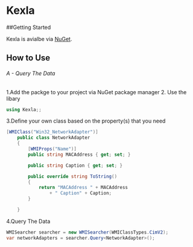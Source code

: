 # Kexla

##Getting Started 

Kexla is avialbe via [NuGet](https://www.nuget.org/packages/Ofir.Kexla). 

## How to Use

###### A - Query The Data

1.Add the packge to your project via NuGet package manager
2. Use the libary
```C# 
using Kexla;;
```
3.Define your own class based on the property(s) that you need
```C#
[WMIClass("Win32_NetworkAdapter")]
    public class NetworkAdapter
    {
        [WMIProps("Name")]
        public string MACAddress { get; set; }

        public string Caption { get; set; }

        public override string ToString()
        {
            return "MACAddress " + MACAddress
                + " Caption" + Caption;
        }

    }
```

4.Query The Data
```C#
WMISearcher searcher = new WMISearcher(WMIClassTypes.CimV2);
var networkAdapters = searcher.Query<NetworkAdapter>();
```

